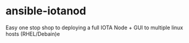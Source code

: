 # ansible-iotanod

Easy one stop shop to deploying a full IOTA Node + GUI to multiple linux hosts (RHEL/Debain)e
